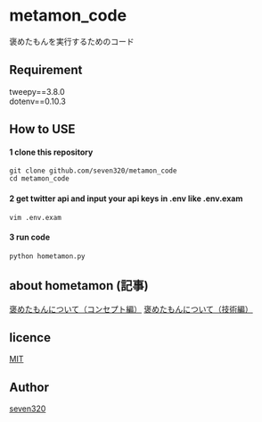 # metamon_code
褒めたもんを実行するためのコード

## Requirement
tweepy==3.8.0  
dotenv==0.10.3

## How to USE

#### 1 clone this repository
~~~
git clone github.com/seven320/metamon_code
cd metamon_code
~~~
#### 2 get twitter api and input your api keys in .env like .env.exam
~~~
vim .env.exam
~~~
#### 3 run code
~~~
python hometamon.py
~~~

## about hometamon (記事)
[褒めたもんについて（コンセプト編）](https://denden-seven.hatenablog.com/entry/2019/01/09/131220)
[褒めたもんについて（技術編）](https://denden-seven.hatenablog.com/entry/2019/01/09/130437)

## licence
[MIT](https://github.com/tcnksm/tool/blob/master/LICENCE)

## Author
[seven320](https://github.com/seven320)
